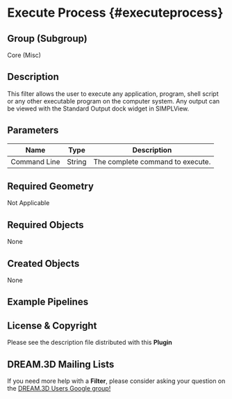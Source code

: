 Execute Process {#executeprocess}
=============

## Group (Subgroup) ##

Core (Misc)

## Description ##

This filter allows the user to execute any application, program, shell script or any other executable program on the computer system. Any output can be viewed with the Standard Output dock widget in SIMPLView.

## Parameters ##

| Name             | Type | Description |
|------------------|------|-------------|
| Command Line | String| The complete command to execute. |


## Required Geometry ##

Not Applicable

## Required Objects ##

None

## Created Objects ##

None


## Example Pipelines ##



## License & Copyright ##

Please see the description file distributed with this **Plugin**

## DREAM.3D Mailing Lists ##

If you need more help with a **Filter**, please consider asking your question on the [DREAM.3D Users Google group!](https://groups.google.com/forum/?hl=en#!forum/dream3d-users)

